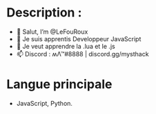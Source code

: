 # Description :

- 👋 Salut, I’m @LeFouRoux
- 👀 Je suis apprentis Developpeur JavaScript
- 🌱 Je veut apprendre la .lua et le .js
- 📫 Discord : ʍΛ™#8888 | discord.gg/mysthack


# Langue principale

- JavaScript, Python.
